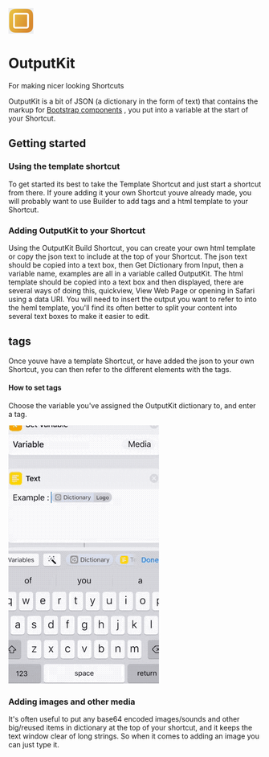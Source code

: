 ![](https://github.com/nturpin0/OutputKit/raw/master/Images/OutputKit%20Logo%20No%20Message.png)
# OutputKit
For making nicer looking Shortcuts


OutputKit is a bit of JSON (a dictionary in the form of text) that contains the markup for [Bootstrap components](https://getbootstrap.com/docs/4.0/components/alerts/)  , you put into a variable at the start of your Shortcut.


## Getting started

### Using the template shortcut
To get started its best to take the Template Shortcut and just start a shortcut from there.
If youre adding it your own Shortcut youve already made, you will probably want to use Builder to add tags and a html template to your Shortcut.

### Adding OutputKit to your Shortcut
Using the OutputKit Build Shortcut, you can create your own html template or copy the json text to include at the top of your Shortcut. The json text should be copied into a text box, then Get Dictionary from Input, then a variable name, examples are all in a variable called OutputKit. The html template should be copied into a text box and then displayed, there are several ways of doing this, quickview, View Web Page or opening in Safari using a data URI. You will need to insert the output you want to refer to into the heml template, you'll find its often better to split your content into several text boxes to make it easier to edit.


## tags
Once youve have a template Shortcut, or have added the json to your own Shortcut, you can then refer to the different elements with the tags.


#### How to set tags
Choose the variable you've assigned the OutputKit dictionary to, and enter a tag.

![](https://github.com/nturpin0/OutputKit/raw/master/Images/OKDIctionary.gif) 


### Adding images and other media
It's often useful to put any base64 encoded images/sounds and other big/reused items in dictionary at the top of your shortcut, and it keeps the text window clear of long strings. So when it comes to adding an image you can just type it.
